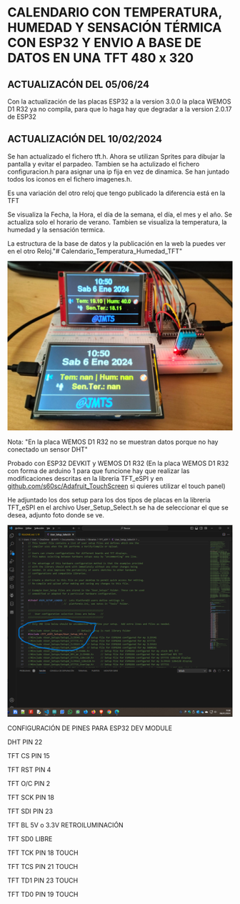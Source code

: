 <h1>CALENDARIO CON TEMPERATURA, HUMEDAD Y SENSACIÓN TÉRMICA CON ESP32 Y ENVIO A BASE DE DATOS EN UNA TFT 480 x 320</h1>
<h2>ACTUALIZACÓN DEL 05/06/24</h2>
<p>Con la actualización de las placas ESP32 a la version 3.0.0 la placa WEMOS D1 R32 ya no compila, para que lo haga hay que degradar a la version 2.0.17 de ESP32</p>
<h2>ACTUALIZACIÓN DEL 10/02/2024</h2>
<p>
Se han actualizado el fichero tft.h. Ahora se utilizan Sprites para dibujar la pantalla y evitar el parpadeo.
Tambien se ha actulizado el fichero configuracion.h para asignar una ip fija en vez de dinamica.
Se han juntado todos los iconos en el fichero imagenes.h.
</p>
<p>
Es una variación del otro reloj que tengo publicado la diferencia está en la TFT
</p>
<p>
Se visualiza la Fecha, la Hora, el día de la semana, el día, el mes y el año.
Se actualiza solo el horario de verano.
Tambien se visualiza la temperatura, la humedad y la sensación termica.
</p>
<p>
La estructura de la base de datos y la publicación en la web la puedes ver en el otro Reloj."# Calendario_Temperatura_Humedad_TFT" 
</p>
<img src="Calendario_Temperatura_Humedad_TFT.jpg" alt="Calendario_Temperatura_Humedad_TFT" />

Nota: "En la placa WEMOS D1 R32 no se muestran datos porque no hay conectado un sensor DHT"
<p>
Probado con ESP32 DEVKIT y WEMOS D1 R32 (En la placa WEMOS D1 R32 con forma de arduino 1 para que funcione hay que realizar las modificaciones descritas en la libreria TFT_eSPI y en <a href="https://github.com/s60sc/Adafruit_TouchScreen" target="_blank">github.com/s60sc/Adafruit_TouchScreen</a> si quieres utilizar el touch panel)
<p>
He adjuntado los dos setup para los dos tipos de placas en la libreria TFT_eSPI en el archivo User_Setup_Select.h se ha de seleccionar el que se desea, adjunto foto donde se ve.
<p>
<img src="User_Select_Setup.png" alt="User_Select_Setup para la libreria TFT_eSPI" />

CONFIGURACIÓN DE PINES PARA ESP32 DEV MODULE

DHT         PIN 22 

TFT CS      PIN 15

TFT RST     PIN 4

TFT O/C     PIN 2

TFT SCK     PIN 18

TFT SDI     PIN 23

TFT BL      5V o 3.3V   RETROILUMINACIÓN

TFT SD0     LIBRE

TFT TCK     PIN 18  TOUCH

TFT TCS     PIN 21  TOUCH

TFT TD1     PIN 23  TOUCH

TFT TD0     PIN 19  TOUCH
